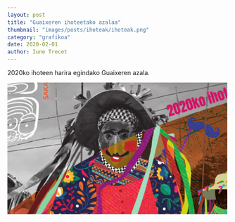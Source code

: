 ```yaml
---
layout: post
title: "Guaixeren ihoteetako azalaa"
thumbnail: "images/posts/ihoteak/ihoteak.png"
category: "grafikoa"
date: 2020-02-01
author: Iune Trecet
---
```


2020ko ihoteen harira egindako Guaixeren azala.

<img src="/images/posts/ihoteak/ihoteak.png" alt="Ihoteeen azala">
